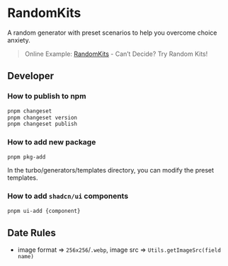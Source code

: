 # RandomKits

A random generator with preset scenarios to help you overcome choice anxiety.

> Online Example: [RandomKits](https://randomkits.com) - Can’t Decide? Try Random Kits!

## Developer

### How to publish to npm

```sh
pnpm changeset
pnpm changeset version
pnpm changeset publish
```

### How to add new package

```sh
pnpm pkg-add
```

In the turbo/generators/templates directory, you can modify the preset templates.

### How to add `shadcn/ui` components

```sh
pnpm ui-add {component}
```

## Date Rules

- image format => `256x256`/`.webp`, image src => `Utils.getImageSrc(field name)`
